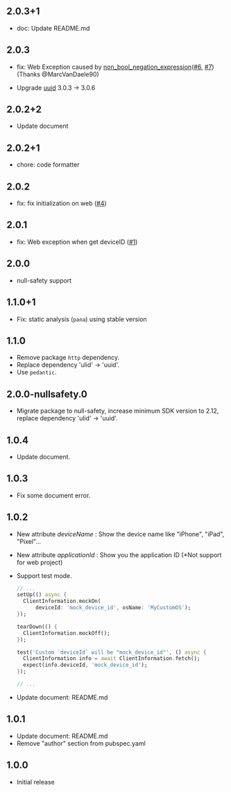 ## 2.0.3+1

- doc: Update README.md

## 2.0.3

- fix: Web Exception caused by [non_bool_negation_expression](https://dart.dev/tools/diagnostic-messages#non_bool_negation_expression)([#6](https://github.com/Kent1011/client_information/issues/6), [#7](https://github.com/Kent1011/client_information/issues/7)) (Thanks @MarcVanDaele90)

- Upgrade [uuid](https://pub.dev/packages/uuid) 3.0.3 -> 3.0.6

## 2.0.2+2

- Update document

## 2.0.2+1

- chore: code formatter

## 2.0.2

- fix: fix initialization on web ([#4](https://github.com/Kent1011/client_information/pull/4))

## 2.0.1

- fix: Web exception when get deviceID ([#1](https://github.com/Kent1011/client_information/issues/1))

## 2.0.0

- null-safety support

## 1.1.0+1

- Fix: static analysis (`pana`) using stable version

## 1.1.0

- Remove package `http` dependency.
- Replace dependency 'ulid' -> 'uuid'.
- Use `pedantic`.

## 2.0.0-nullsafety.0

- Migrate package to null-safety, increase minimum SDK version to 2.12, replace dependency 'ulid' -> 'uuid'.

## 1.0.4

- Update document.

## 1.0.3

- Fix some document error.

## 1.0.2

- New attribute _deviceName_ : Show the device name like "iPhone", "iPad", "Pixel"...
- New attribute _applicationId_ : Show you the application ID (\*Not support for web project)
- Support test mode.

  ```dart
  // ...
  setUp(() async {
    ClientInformation.mockOn(
        deviceId: 'mock_device_id', osName: 'MyCustomOS');
  });

  tearDown(() {
    ClientInformation.mockOff();
  });

  test('Custom `deviceId` will be "mock_device_id"', () async {
    ClientInformation info = await ClientInformation.fetch();
    expect(info.deviceId, 'mock_device_id');
  });

  // ...
  ```

- Update document: README.md

## 1.0.1

- Update document: README.md
- Remove "author" section from pubspec.yaml

## 1.0.0

- Initial release
